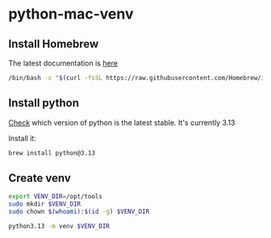 # python-mac-venv

## Install Homebrew

The latest documentation is [here](https://brew.sh)
```bash
/bin/bash -c "$(curl -fsSL https://raw.githubusercontent.com/Homebrew/install/HEAD/install.sh)"
```

## Install python

[Check](https://www.python.org/downloads/macos/) which version of python is the latest stable. It's currently 3.13

Install it:
```bash
brew install python@3.13
```

## Create venv

```bash
export VENV_DIR=/opt/tools
sudo mkdir $VENV_DIR
sudo chown $(whoami):$(id -g) $VENV_DIR

python3.13 -m venv $VENV_DIR
```
